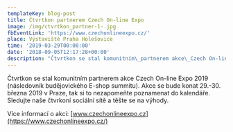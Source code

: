 ```yaml
---
templateKey: blog-post
title: Čtvrtkon partnerem Czech On-line Expo
image: /img/ctvrtkon_partner-1-.jpg
fbEventLink: 'https://www.czechonlineexpo.cz/'
place: Výstaviště Praha Holešovice
time: '2019-03-29T00:00:00'
date: '2018-09-05T12:17:28+00:00'
description: "Čtvrtkon se stal komunitním\_partnerem akce\_Czech On-line Expo 2019\_(následovník budějovického E-shop summitu). Akce se bude konat 29.-30. března 2019 v Praze, tak si to nezapomeňte poznamenat..."
---
```

Čtvrtkon se stal komunitním partnerem akce Czech On-line Expo 2019 (následovník budějovického E-shop summitu). Akce se bude konat 29.-30. března 2019 v Praze, tak si to nezapomeňte poznamenat do kalendáře. Sledujte naše čtvrkoní sociální sítě a těšte se na výhody.

Více informací o akci: [www.czechonlineexpo.cz](https://www.czechonlineexpo.cz/)
